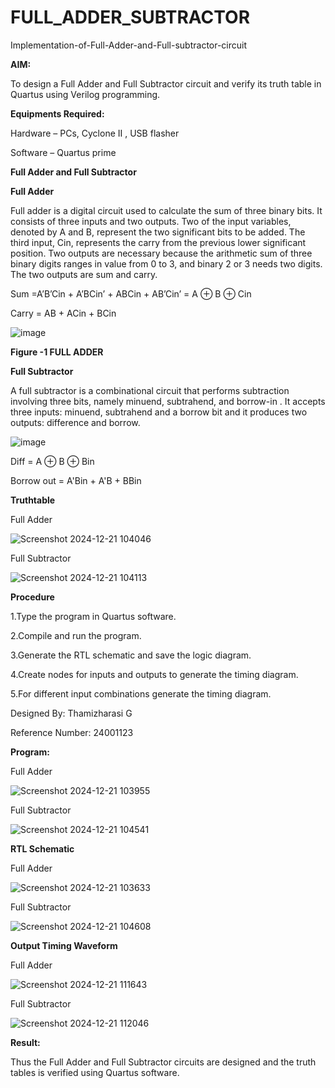 # FULL_ADDER_SUBTRACTOR

Implementation-of-Full-Adder-and-Full-subtractor-circuit

**AIM:**

To design a Full Adder and Full Subtractor circuit and verify its truth table in Quartus using Verilog programming.

**Equipments Required:**

Hardware – PCs, Cyclone II , USB flasher

Software – Quartus prime

**Full Adder and Full Subtractor**

**Full Adder**

Full adder is a digital circuit used to calculate the sum of three binary bits. It consists of three inputs and two outputs. Two of the input variables, denoted by A and B, represent the two significant bits to be added. The third input, Cin, represents the carry from the previous lower significant position. Two outputs are necessary because the arithmetic sum of three binary digits ranges in value from 0 to 3, and binary 2 or 3 needs two digits. The two outputs are sum and carry.

Sum =A’B’Cin + A’BCin’ + ABCin + AB’Cin’ = A ⊕ B ⊕ Cin 

Carry = AB + ACin + BCin

![image](https://github.com/naavaneetha/FULL_ADDER_SUBTRACTOR/assets/154305477/0f30ba51-5ffb-4198-845f-18e054f675e7)

**Figure -1 FULL ADDER**

**Full Subtractor**

A full subtractor is a combinational circuit that performs subtraction involving three bits, namely minuend, subtrahend, and borrow-in . It accepts three inputs: minuend, subtrahend and a borrow bit and it produces two outputs: difference and borrow.

![image](https://github.com/naavaneetha/FULL_ADDER_SUBTRACTOR/assets/154305477/02b24f51-ab51-4304-9ad6-7b81ffc1ead5)

Diff = A ⊕ B ⊕ Bin 

Borrow out = A'Bin + A'B + BBin

**Truthtable**

Full Adder

![Screenshot 2024-12-21 104046](https://github.com/user-attachments/assets/c571a6dd-f8ae-4804-823e-be8ac54731b5)

Full Subtractor

![Screenshot 2024-12-21 104113](https://github.com/user-attachments/assets/7df223eb-92d8-41b0-90ac-94a000e7a54f)

**Procedure**

1.Type the program in Quartus software.

2.Compile and run the program.

3.Generate the RTL schematic and save the logic diagram.

4.Create nodes for inputs and outputs to generate the timing diagram.

5.For different input combinations generate the timing diagram.

Designed By: Thamizharasi G

Reference Number: 24001123

**Program:**

Full Adder

![Screenshot 2024-12-21 103955](https://github.com/user-attachments/assets/0dae6d78-97bb-4c44-88a2-fbd01968389d)

Full Subtractor

![Screenshot 2024-12-21 104541](https://github.com/user-attachments/assets/dc4d8fcc-c4dd-4053-b50a-eb255b699af2)

**RTL Schematic**

Full Adder

![Screenshot 2024-12-21 103633](https://github.com/user-attachments/assets/f3b45a47-33f2-49f9-a286-6fe59826554b)

Full Subtractor

![Screenshot 2024-12-21 104608](https://github.com/user-attachments/assets/6600bb4d-7a57-485f-a680-42fff4ab2306)

**Output Timing Waveform**

Full Adder

![Screenshot 2024-12-21 111643](https://github.com/user-attachments/assets/9abdb452-a671-46b9-9cda-59d381b8c7be)

Full Subtractor

![Screenshot 2024-12-21 112046](https://github.com/user-attachments/assets/f7dd4557-7a0c-455b-a4fd-949bf6edea7a)

**Result:**

Thus the Full Adder and Full Subtractor circuits are designed and the truth tables is verified using Quartus software.



